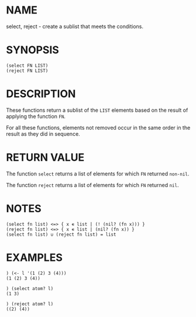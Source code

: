 # NAME
select, reject - create a sublist that meets the conditions.

# SYNOPSIS

    (select FN LIST)
    (reject FN LIST)

# DESCRIPTION
These functions return a sublist of the `LIST` elements based on the result of applying the function `FN`.

For all these functions, elements not removed occur in the same order in the result as they did in sequence.

# RETURN VALUE
The function `select` returns a list of elements for which `FN` returned `non-nil`.

The function `reject` returns a list of elements for which `FN` returned `nil`.

# NOTES

    (select fn list) <=> { x ∊ list | (! (nil? (fn x))) }
    (reject fn list) <=> { x ∊ list | (nil? (fn x)) }
    (select fn list) ∪ (reject fn list) = list

# EXAMPLES

    ) (<- l '(1 (2) 3 (4)))
    (1 (2) 3 (4))

    ) (select atom? l)
    (1 3)

    ) (reject atom? l)
    ((2) (4))

